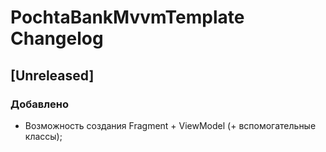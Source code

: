 <!-- Keep a Changelog guide -> https://keepachangelog.com -->

# PochtaBankMvvmTemplate Changelog

## [Unreleased]
### Добавлено
- Возможность создания Fragment + ViewModel (+ вспомогательные классы);
